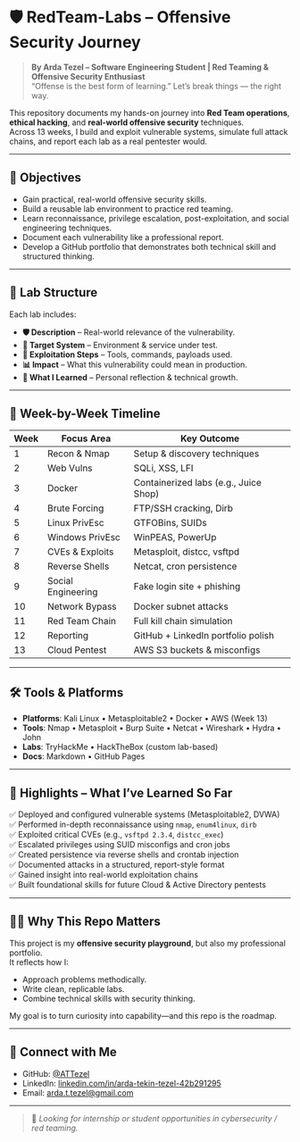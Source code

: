 # 🛡️ RedTeam-Labs – Offensive Security Journey

> **By Arda Tezel – Software Engineering Student | Red Teaming & Offensive Security Enthusiast**  
> “Offense is the best form of learning.” Let’s break things — the right way.

This repository documents my hands-on journey into **Red Team operations**, **ethical hacking**, and **real-world offensive security** techniques.  
Across 13 weeks, I build and exploit vulnerable systems, simulate full attack chains, and report each lab as a real pentester would.

---

## 🎯 Objectives

- Gain practical, real-world offensive security skills.
- Build a reusable lab environment to practice red teaming.
- Learn reconnaissance, privilege escalation, post-exploitation, and social engineering techniques.
- Document each vulnerability like a professional report.
- Develop a GitHub portfolio that demonstrates both technical skill and structured thinking.

---

## 🧱 Lab Structure

Each lab includes:
- **🛡️ Description** – Real-world relevance of the vulnerability.
- **🎯 Target System** – Environment & service under test.
- **🧨 Exploitation Steps** – Tools, commands, payloads used.
- **📊 Impact** – What this vulnerability could mean in production.
- **🧠 What I Learned** – Personal reflection & technical growth.

---

## 📅 Week-by-Week Timeline

| Week | Focus Area | Key Outcome |
|------|------------|-------------|
| 1 | Recon & Nmap | Setup & discovery techniques |
| 2 | Web Vulns | SQLi, XSS, LFI |
| 3 | Docker | Containerized labs (e.g., Juice Shop) |
| 4 | Brute Forcing | FTP/SSH cracking, Dirb |
| 5 | Linux PrivEsc | GTFOBins, SUIDs |
| 6 | Windows PrivEsc | WinPEAS, PowerUp |
| 7 | CVEs & Exploits | Metasploit, distcc, vsftpd |
| 8 | Reverse Shells | Netcat, cron persistence |
| 9 | Social Engineering | Fake login site + phishing |
|10 | Network Bypass | Docker subnet attacks |
|11 | Red Team Chain | Full kill chain simulation |
|12 | Reporting | GitHub + LinkedIn portfolio polish |
|13 | Cloud Pentest | AWS S3 buckets & misconfigs |

---

## 🛠️ Tools & Platforms

- **Platforms**: Kali Linux • Metasploitable2 • Docker • AWS (Week 13)
- **Tools**: Nmap • Metasploit • Burp Suite • Netcat • Wireshark • Hydra • John
- **Labs**: TryHackMe • HackTheBox (custom lab-based)
- **Docs**: Markdown • GitHub Pages

---

## 🚀 Highlights – What I’ve Learned So Far

✅ Deployed and configured vulnerable systems (Metasploitable2, DVWA)  
✅ Performed in-depth reconnaissance using `nmap`, `enum4linux`, `dirb`  
✅ Exploited critical CVEs (e.g., `vsftpd 2.3.4`, `distcc_exec`)  
✅ Escalated privileges using SUID misconfigs and cron jobs  
✅ Created persistence via reverse shells and crontab injection  
✅ Documented attacks in a structured, report-style format  
✅ Gained insight into real-world exploitation chains  
✅ Built foundational skills for future Cloud & Active Directory pentests

---

## 👨‍💻 Why This Repo Matters

This project is my **offensive security playground**, but also my professional portfolio.  
It reflects how I:
- Approach problems methodically.
- Write clean, replicable labs.
- Combine technical skills with security thinking.

My goal is to turn curiosity into capability—and this repo is the roadmap.

---

## 🤝 Connect with Me

- GitHub: [@ATTezel](https://github.com/ATTezel)  
- LinkedIn: [linkedin.com/in/arda-tekin-tezel-42b291295](https://www.linkedin.com/in/arda-tekin-tezel-42b291295)  
- Email: arda.t.tezel@gmail.com  

---

> 📢 *Looking for internship or student opportunities in cybersecurity / red teaming.*
